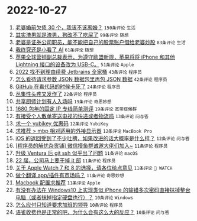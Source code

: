 # 2022-10-27

1. [老婆婚前欠债 30 个，我该不该离婚？](https://www.v2ex.com/t/890304) `150条评论` `生活`
1. [其实渣男就是渣男，狗改不了吃屎了](https://www.v2ex.com/t/890231) `99条评论` `随想`
1. [老婆是证券公司职员，能不能把自己的股票账户借给老婆炒股](https://www.v2ex.com/t/890244) `83条评论` `生活`
1. [我终究还是小看了 AI](https://www.v2ex.com/t/890250) `61条评论` `随想`
1. [苹果全球营销副总裁表示，为遵守欧盟新规，苹果将将 iPhone 和其他 Lightning 接口的设备改为 USB-C。](https://www.v2ex.com/t/890242) `51条评论` `Apple`
1. [2022 找不到理由续费 Jetbrains 全家桶](https://www.v2ex.com/t/890315) `43条评论` `程序员`
1. [怎么看待请求参数 JSON 数据包里再包 JSON 数据](https://www.v2ex.com/t/890284) `42条评论` `程序员`
1. [GitHub 在看代码的时候卡死了](https://www.v2ex.com/t/890359) `24条评论` `程序员`
1. [丛集性头疼又发作了](https://www.v2ex.com/t/890279) `22条评论` `程序员`
1. [共享厨师计划有人入场吗](https://www.v2ex.com/t/890349) `19条评论` `奇思妙想`
1. [1680 包年的固定 IP 专线简单测评](https://www.v2ex.com/t/890226) `19条评论` `宽带症候群`
1. [有接受个人散单寄送电视的快递或者物流吗](https://www.v2ex.com/t/890275) `13条评论` `问与答`
1. [求一个 yubikey 优惠码](https://www.v2ex.com/t/890369) `12条评论` `YubiKey`
1. [求推荐 > mbp 相对适用的外接显示器](https://www.v2ex.com/t/890301) `12条评论` `MacBook Pro`
1. [iOS 的返回受到了不少吐槽，如果改进的话大概率是什么样？](https://www.v2ex.com/t/890294) `12条评论` `问与答`
1. [[程序员的解忧杂货铺] 微信摸鱼群诚邀大佬们加入~](https://www.v2ex.com/t/890409) `11条评论` `程序员`
1. [升级 Ventura 后 git ssh 似乎出了问题](https://www.v2ex.com/t/890332) `11条评论` `macOS`
1. [22 届，公司马上要干掉 it 部](https://www.v2ex.com/t/890309) `11条评论` `程序员`
1. [关于 Apple Watch 7 和 8 的选择，请各位给点意见](https://www.v2ex.com/t/890274) `11条评论` ` WATCH`
1. [做个翻译 app/插件有市场吗？](https://www.v2ex.com/t/890237) `11条评论` `奇思妙想`
1. [Macbook 配置求推荐](https://www.v2ex.com/t/890235) `11条评论` `Apple`
1. [有没有办法在 Windows10 上实现类似 iPhone 的输错多次密码直接抹掉整台电脑（或者抹掉指定硬盘也行）？](https://www.v2ex.com/t/890366) `10条评论` `Windows`
1. [怎么应付只知道要求加班的领导](https://www.v2ex.com/t/890339) `10条评论` `程序员`
1. [语雀收费也是正常的吧，为什么会有这么大的反应？](https://www.v2ex.com/t/890282) `10条评论` `问与答`
